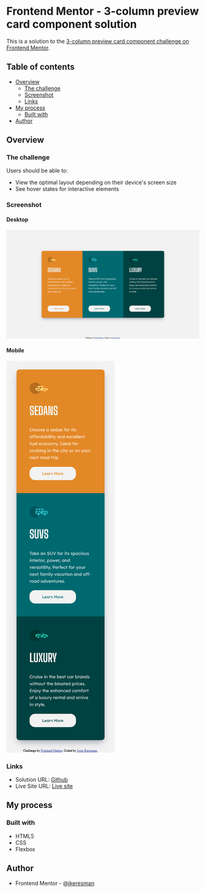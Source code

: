 # Frontend Mentor - 3-column preview card component solution

This is a solution to the [3-column preview card component challenge on Frontend Mentor](https://www.frontendmentor.io/challenges/3column-preview-card-component-pH92eAR2-). 

## Table of contents

- [Overview](#overview)
  - [The challenge](#the-challenge)
  - [Screenshot](#screenshot)
  - [Links](#links)
- [My process](#my-process)
  - [Built with](#built-with)
- [Author](#author)


## Overview

### The challenge

Users should be able to:

- View the optimal layout depending on their device's screen size
- See hover states for interactive elements

### Screenshot
#### Desktop
![img.png](./images/desktop-screenshot.png)
#### Mobile
![img.png](./images/Screenshot-mobile.png)

### Links

- Solution URL: [Github](https://github.com/jkeresman/Frontend-mentor-3-column-preview-card-component.git)
- Live Site URL: [Live site](https://jkeresman.github.io/Frontend-mentor-3-column-preview-card-component/)

## My process

### Built with

- HTML5
- CSS
- Flexbox


## Author

- Frontend Mentor - [@jkeresman](https://www.frontendmentor.io/profile/jkeresman)

